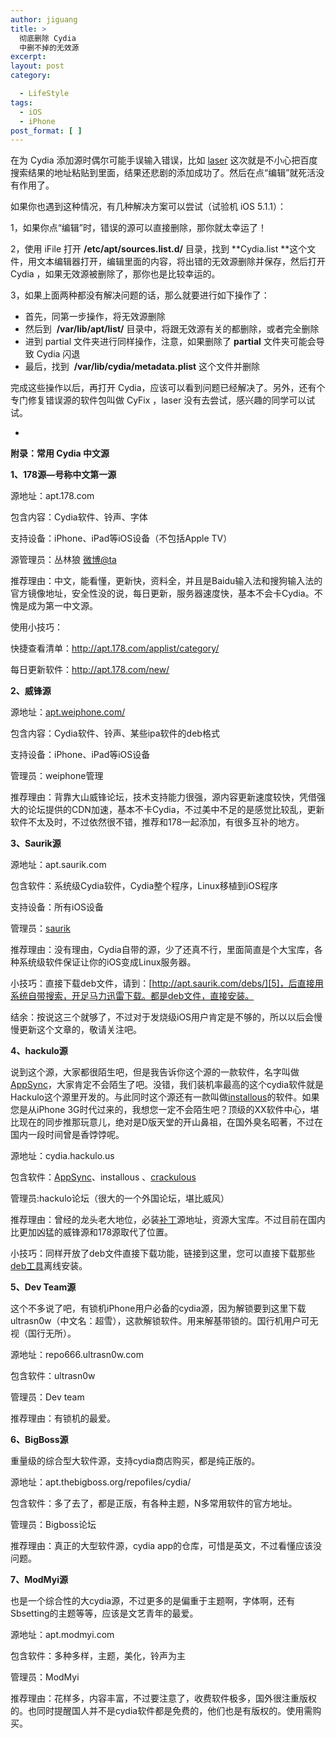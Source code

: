 ```yaml
---
author: jiguang
title: >
  彻底删除 Cydia
  中删不掉的无效源
excerpt:
layout: post
category:

  - LifeStyle
tags:
  - iOS
  - iPhone
post_format: [ ]
---
```

在为 Cydia 添加源时偶尔可能手误输入错误，比如 [laser][1] 这次就是不小心把百度搜索结果的地址粘贴到里面，结果还悲剧的添加成功了。然后在点“编辑”就死活没有作用了。

如果你也遇到这种情况，有几种解决方案可以尝试（试验机 iOS 5.1.1）：

1，如果你点“编辑”时，错误的源可以直接删除，那你就太幸运了！

2，使用 iFile 打开 **/etc/apt/sources.list.d/** 目录，找到 **Cydia.list **这个文件，用文本编辑器打开，编辑里面的内容，将出错的无效源删除并保存，然后打开 Cydia ，如果无效源被删除了，那你也是比较幸运的。

3，如果上面两种都没有解决问题的话，那么就要进行如下操作了：

*   首先，同第一步操作，将无效源删除
*   然后到  **/var/lib/apt/list/** 目录中，将跟无效源有关的都删除，或者完全删除
*   进到 partial 文件夹进行同样操作，注意，如果删除了 **partial** 文件夹可能会导致 Cydia 闪退
*   最后，找到  **/var/lib/cydia/metadata.plist** 这个文件并删除

完成这些操作以后，再打开 Cydia，应该可以看到问题已经解决了。另外，还有个专门修复错误源的软件包叫做 CyFix ，laser 没有去尝试，感兴趣的同学可以试试。

-

**附录：常用 Cydia 中文源**

**1、178源—号称中文第一源**

源地址：apt.178.com

包含内容：Cydia软件、铃声、字体

支持设备：iPhone、iPad等iOS设备（不包括Apple TV）

源管理员：丛林狼 [微博@ta][2]

推荐理由：中文，能看懂，更新快，资料全，并且是Baidu输入法和搜狗输入法的官方镜像地址，安全性没的说，每日更新，服务器速度快，基本不会卡Cydia。不愧是成为第一中文源。

使用小技巧：

快捷查看清单：<http://apt.178.com/applist/category/>

每日更新软件：<http://apt.178.com/new/>

**2、威锋源**

源地址：[apt.weiphone.com/][3]

包含内容：Cydia软件、铃声、某些ipa软件的deb格式

支持设备：iPhone、iPad等iOS设备

管理员：weiphone管理

推荐理由：背靠大山威锋论坛，技术支持能力很强，源内容更新速度较快，凭借强大的论坛提供的CDN加速，基本不卡Cydia，不过美中不足的是感觉比较乱，更新软件不太及时，不过依然很不错，推荐和178一起添加，有很多互补的地方。

**3、Saurik源**

源地址：apt.saurik.com

包含软件：系统级Cydia软件，Cydia整个程序，Linux移植到iOS程序

支持设备：所有iOS设备

管理员：[saurik][4]

推荐理由：没有理由，Cydia自带的源，少了还真不行，里面简直是个大宝库，各种系统级软件保证让你的iOS变成Linux服务器。

小技巧：直接下载deb文件，请到：[http://apt.saurik.com/debs/][5]，后直接用系统自带搜索，开足马力迅雷下载。都是deb文件，直接安装。

结余：按说这三个就够了，不过对于发烧级iOS用户肯定是不够的，所以以后会慢慢更新这个文章的，敬请关注吧。

**4、hackulo源**

说到这个源，大家都很陌生吧，但是我告诉你这个源的一款软件，名字叫做[AppSync][6]，大家肯定不会陌生了吧。没错，我们装机率最高的这个cydia软件就是Hackulo这个源里开发的。与此同时这个源还有一款叫做[installous][7]的软件。如果您是从iPhone 3G时代过来的，我想您一定不会陌生吧？顶级的XX软件中心，堪比现在的同步推那玩意儿，绝对是D版天堂的开山鼻祖，在国外臭名昭著，不过在国内一段时间曾是香饽饽呢。

源地址：cydia.hackulo.us

包含软件：[AppSync][8]、installous 、[crackulous][9]

管理员:hackulo论坛（很大的一个外国论坛，堪比威风）

推荐理由：曾经的龙头老大地位，必装[补丁][10]源地址，资源大宝库。不过目前在国内比更加凶猛的威锋源和178源取代了位置。

小技巧：同样开放了deb文件直接下载功能，链接到这里，您可以直接下载那些[deb工具][11]离线安装。

**5、Dev Team源**

这个不多说了吧，有锁机iPhone用户必备的cydia源，因为解锁要到这里下载ultrasn0w（中文名：超雪），这款解锁软件。用来解基带锁的。国行机用户可无视（国行无所）。

源地址：repo666.ultrasn0w.com

包含软件：ultrasn0w

管理员：Dev team

推荐理由：有锁机的最爱。

**6、BigBoss源**

重量级的综合型大软件源，支持cydia商店购买，都是纯正版的。

源地址：apt.thebigboss.org/repofiles/cydia/

包含软件：多了去了，都是正版，有各种主题，N多常用软件的官方地址。

管理员：Bigboss论坛

推荐理由：真正的大型软件源，cydia app的仓库，可惜是英文，不过看懂应该没问题。

**7、ModMyi源**

也是一个综合性的大cydia源，不过更多的是偏重于主题啊，字体啊，还有Sbsetting的主题等等，应该是文艺青年的最爱。

源地址：apt.modmyi.com

包含软件：多种多样，主题，美化，铃声为主

管理员：ModMyi

推荐理由：花样多，内容丰富，不过要注意了，收费软件极多，国外很注重版权的。也同时提醒国人并不是cydia软件都是免费的，他们也是有版权的。使用需购买。

 [1]: http://jiguang.github.com "姬光"
 [2]: http://weibo.com/178apt?s=6cm7D0
 [3]: http://apt.weiphone.com/ "http://apt.weiphone.com/"
 [4]: http://www.saurik.com/
 [5]: http://apt.saurik.com/debs/ "http://apt.saurik.com/debs/"
 [6]: http://www.52cydia.com/cydia-course/www.52cydia.com/debs/55.html
 [7]: http://cydia.hackulo.us/installous-4.3.deb
 [8]: http://www.52cydia.com/debs/145.html "AppSync 5+"
 [9]: http://cydia.hackulo.us/crackulous-1.0.0.5.deb
 [10]: http://www.52cydia.com/tag/patch/ "更多有关补丁的Cydia插件"
 [11]: http://cydia.hackulo.us/